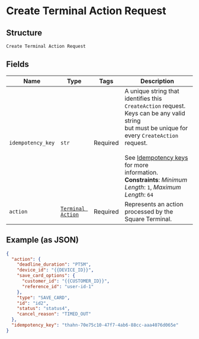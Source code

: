 
# Create Terminal Action Request

## Structure

`Create Terminal Action Request`

## Fields

| Name | Type | Tags | Description |
|  --- | --- | --- | --- |
| `idempotency_key` | `str` | Required | A unique string that identifies this `CreateAction` request. Keys can be any valid string<br>but must be unique for every `CreateAction` request.<br><br>See [Idempotency keys](https://developer.squareup.com/docs/build-basics/common-api-patterns/idempotency) for more<br>information.<br>**Constraints**: *Minimum Length*: `1`, *Maximum Length*: `64` |
| `action` | [`Terminal Action`](../../doc/models/terminal-action.md) | Required | Represents an action processed by the Square Terminal. |

## Example (as JSON)

```json
{
  "action": {
    "deadline_duration": "PT5M",
    "device_id": "{{DEVICE_ID}}",
    "save_card_options": {
      "customer_id": "{{CUSTOMER_ID}}",
      "reference_id": "user-id-1"
    },
    "type": "SAVE_CARD",
    "id": "id2",
    "status": "status4",
    "cancel_reason": "TIMED_OUT"
  },
  "idempotency_key": "thahn-70e75c10-47f7-4ab6-88cc-aaa4076d065e"
}
```

